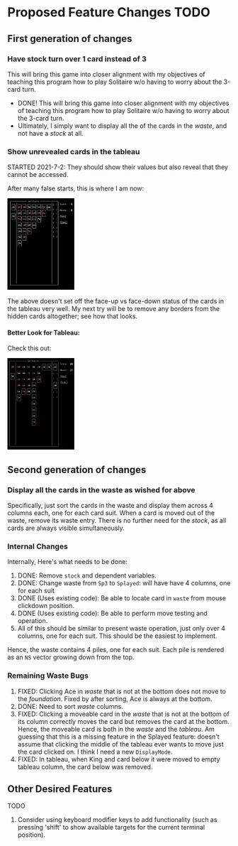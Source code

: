 # Proposed Feature Changes TODO

## First generation of changes

### Have stock turn over 1 card instead of 3

This will bring this game into closer alignment with my objectives of teaching this program how to play Solitaire w/o having to worry about the 3-card turn.

* DONE! This will bring this game into closer alignment with my objectives of teaching this program how to play Solitaire w/o having to worry about the 3-card turn.
* Ultimately, I simply want to display all the of the cards in the *waste*, and not have a *stock* at all.

### Show unrevealed cards in the tableau

STARTED 2021-7-2: They should show their values but also reveal that they cannot be accessed.

After many false starts, this is where I am now:

<img src="/doc/img/oldFacedown.jpg" alt="first attempt at rendering facedown" width="30%" height="30%">

The above doesn't set off the face-up vs face-down status of the cards in the tableau very well.  My next try will be to remove any borders from the hidden cards altogether; see how that looks.

#### Better Look for Tableau:

Check this out:

<img src="/doc/img/newFaceDown.png" alt="better attempt at rendering facedown" width="30%" height="30%">

## Second generation of changes

### Display all the cards in the waste as wished for above

Specifically, just sort the cards in the waste and display them across 4 columns each, one for each card suit.  When a card is moved out of the waste, remove its waste entry.  There is no further need for the *stock*, as all cards are always visible simultaneously.

### Internal Changes

Internally, Here's what needs to be done:

1. DONE: Remove `stock` and dependent variables.
1. DONE: Change waste from `Sp3` to `Splayed`: will have have 4 columns, one for each suit
1. DONE (Uses existing code): Be able to locate card in `waste` from mouse clickdown position.
1. DONE (Uses existing code): Be able to perform move testing and operation.
1. All of this should be similar to present waste operation, just only over 4 columns, one for each suit.
   This should be the easiest to implement.

Hence, the waste contains 4 piles, one for each suit.  Each pile is rendered as an `NS` vector growing down from the top.

### Remaining Waste Bugs

1. FIXED: Clicking Ace in *waste* that is not at the bottom does not move to the *foundation*. Fixed by after sorting, Ace is always
   at the bottom.
1. DONE: Need to sort *waste* columns.
1. FIXED: Clicking a moveable card in the *waste* that is not at the bottom of its column correctly moves the card but removes the card at the bottom.  Hence, the moveable card is both in the *waste* and the *tableau*.  Am guessing that this is a missing feature in the Splayed
feature: doesn't assume that clicking the middle of the tableau ever wants to move just the card clicked on.  I think I need a new
`DisplayMode`.
1. FIXED: In tableau, when King and card below it were moved to empty tableau column, the card below was removed.

## Other Desired Features

TODO

1. Consider using keyboard modifier keys to add functionality (such as pressing 'shift' to show available targets for the current terminal position).
